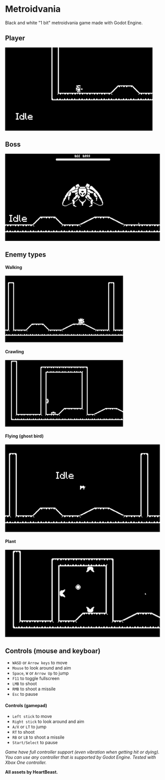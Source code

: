 # Metroidvania

Black and white "1 bit" metroidvania game made with Godot Engine.

## Player

![Player](./readme%20file/Player.gif)

## Boss

![Boss](./readme%20file/Boss.gif)

## Enemy types

#### Walking

![Walking Enemy](./readme%20file/Walking.gif)

#### Crawling 

![Crawling Enemy](./readme%20file/Crawling.gif)

#### Flying (ghost bird)

![Flying Enemy](./readme%20file/Flying.gif)

#### Plant

![Plant Enemy](./readme%20file/Plant.gif)

## Controls (mouse and keyboar)
- `WASD` or `Arrow keys` to move
- `Mouse` to look around and aim
- `Space`, `W` or `Arrow Up`  to jump
- `F11` to toggle fullscreen
- `LMB` to shoot
- `RMB` to shoot a missile
- `Esc` to pause

#### Controls (gamepad)
- `Left stick` to move
- `Right stick` to look around and aim
- `A/X` or `LT` to jump
- `RT` to shoot
- `RB` or `LB` to shoot a missile
- `Start/Select` to pause

*Game have full controller support (even vibration when getting hit or dying). You can use any controller that is supported by Godot Engine. Tested with Xbox One controller.*



**All assets by HeartBeast.**
